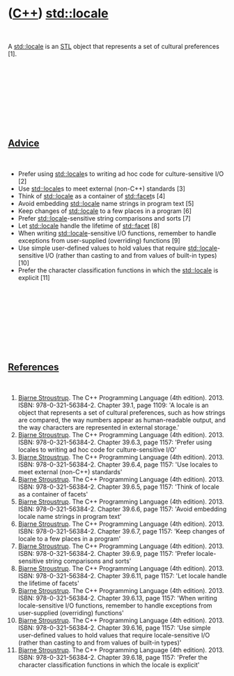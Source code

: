 



 

 

 

 

 

([C++](Cpp.htm)) [std::locale](CppStdLocale.htm)
================================================

 

A [std::locale](CppStdLocale.htm) is an [STL](CppStl.htm) object that
represents a set of cultural preferences \[1\].

 

 

 

 

 

[Advice](CppAdvice.htm)
-----------------------

 

-   Prefer using [std::locale](CppStdLocale.htm)s to writing ad hoc code
    for culture-sensitive I/O \[2\]
-   Use [std::locale](CppStdLocale.htm)s to meet external (non-C++)
    standards \[3\]
-   Think of [std::locale](CppStdLocale.htm) as a container of
    [std::facet](CppStdFacet.htm)s \[4\]
-   Avoid embedding [std::locale](CppStdLocale.htm) name strings in
    program text \[5\]
-   Keep changes of [std::locale](CppStdLocale.htm) to a few places in a
    program \[6\]
-   Prefer [std::locale](CppStdLocale.htm)-sensitive string comparisons
    and sorts \[7\]
-   Let [std::locale](CppStdLocale.htm) handle the lifetime of
    [std::facet](CppStdFacet.htm) \[8\]
-   When writing [std::locale](CppStdLocale.htm)-sensitive I/O
    functions, remember to handle exceptions from
    user-supplied (overriding) functions \[9\]
-   Use simple user-defined values to hold values that require
    [std::locale](CppStdLocale.htm)-sensitive I/O (rather than casting
    to and from values of built-in types) \[10\]
-   Prefer the character classification functions in which the
    [std::locale](CppStdLocale.htm) is explicit \[11\]

 

 

 

 

 

[References](CppReferences.htm)
-------------------------------

 

1.  [Bjarne Stroustrup](CppBjarneStroustrup.htm). The C++ Programming
    Language (4th edition). 2013. ISBN: 978-0-321-56384-2. Chapter 39.1,
    page 1109: 'A locale is an object that represents a set of cultural
    preferences, such as how strings are compared, the way numbers
    appear as human-readable output, and the way characters are
    represented in external storage.'
2.  [Bjarne Stroustrup](CppBjarneStroustrup.htm). The C++ Programming
    Language (4th edition). 2013. ISBN: 978-0-321-56384-2. Chapter
    39.6.3, page 1157: 'Prefer using locales to writing ad hoc code for
    culture-sensitive I/O'
3.  [Bjarne Stroustrup](CppBjarneStroustrup.htm). The C++ Programming
    Language (4th edition). 2013. ISBN: 978-0-321-56384-2. Chapter
    39.6.4, page 1157: 'Use locales to meet external (non-C++)
    standards'
4.  [Bjarne Stroustrup](CppBjarneStroustrup.htm). The C++ Programming
    Language (4th edition). 2013. ISBN: 978-0-321-56384-2. Chapter
    39.6.5, page 1157: 'Think of locale as a container of facets'
5.  [Bjarne Stroustrup](CppBjarneStroustrup.htm). The C++ Programming
    Language (4th edition). 2013. ISBN: 978-0-321-56384-2. Chapter
    39.6.6, page 1157: 'Avoid embedding locale name strings in program
    text'
6.  [Bjarne Stroustrup](CppBjarneStroustrup.htm). The C++ Programming
    Language (4th edition). 2013. ISBN: 978-0-321-56384-2. Chapter
    39.6.7, page 1157: 'Keep changes of locale to a few places in a
    program'
7.  [Bjarne Stroustrup](CppBjarneStroustrup.htm). The C++ Programming
    Language (4th edition). 2013. ISBN: 978-0-321-56384-2. Chapter
    39.6.9, page 1157: 'Prefer locale-sensitive string comparisons and
    sorts'
8.  [Bjarne Stroustrup](CppBjarneStroustrup.htm). The C++ Programming
    Language (4th edition). 2013. ISBN: 978-0-321-56384-2. Chapter
    39.6.11, page 1157: 'Let locale handle the lifetime of facets'
9.  [Bjarne Stroustrup](CppBjarneStroustrup.htm). The C++ Programming
    Language (4th edition). 2013. ISBN: 978-0-321-56384-2. Chapter
    39.6.13, page 1157: 'When writing locale-sensitive I/O functions,
    remember to handle exceptions from user-supplied (overriding)
    functions'
10. [Bjarne Stroustrup](CppBjarneStroustrup.htm). The C++ Programming
    Language (4th edition). 2013. ISBN: 978-0-321-56384-2. Chapter
    39.6.16, page 1157: 'Use simple user-defined values to hold values
    that require locale-sensitive I/O (rather than casting to and from
    values of built-in types)'
11. [Bjarne Stroustrup](CppBjarneStroustrup.htm). The C++ Programming
    Language (4th edition). 2013. ISBN: 978-0-321-56384-2. Chapter
    39.6.18, page 1157: 'Prefer the character classification functions
    in which the locale is explicit'

 

 

 

 

 





 



